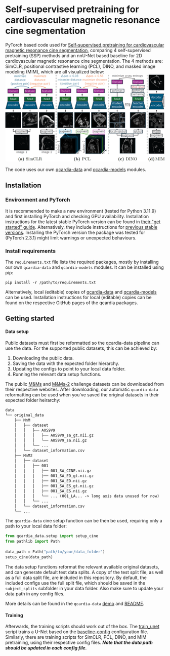 # Self-supervised pretraining for cardiovascular magnetic resonance cine segmentation

PyTorch based code used for [Self-supervised pretraining for cardiovascular magnetic resonance cine segmentation](https://arxiv.org/abs/2409.18100), comparing 4 self-supervised pretraining (SSP) methods and an nnU-Net based baseline for 2D cardiovascular magnetic resonance cine segmentation. The 4 methods are: SimCLR, positional contrastive learning (PCL), DINO, and masked image modeling (MIM), which are all visualized below:
![SSP methods visualizations](docs/ssp-methods-visualization.png?raw=true)

The code uses our own [qcardia-data](https://github.com/q-cardIA/qcardia-data) and [qcardia-models](https://github.com/q-cardIA/qcardia-models) modules.

## Installation
### Environment and PyTorch
It is recommended to make a new environment (tested for Python 3.11.9) and first installing PyTorch and checking GPU availability. Installation instructions for the latest stable PyTorch version can be found in [their "get started" guide](https://pytorch.org/get-started/locally/). Alternatively, they include instructions for [previous stable versions](https://pytorch.org/get-started/previous-versions/). Installing the PyTorch version the package was tested for (PyTorch 2.3.1) might limit warnings or unexpected behaviours.

### Install requirements
The `requirements.txt` file lists the required packages, mostly by installing our own `qcardia-data` and `qcardia-models` modules. It can be installed using pip:
```
pip install -r /path/to/requirements.txt
```

Alternatively, local (editable) copies of [qcardia-data](https://github.com/q-cardIA/qcardia-data) and [qcardia-models](https://github.com/q-cardIA/qcardia-models) can be used. Installation instructions for local (editable) copies can be found on the respective GitHub pages of the qcardia packages.

## Getting started
#### Data setup
Public datasets must first be reformatted so the qcardia-data pipeline can use the data. For the supported public datasets, this can be achieved by:
1. Downloading the public data.
2. Saving the data with the expected folder hierarchy.
3. Updating the configs to point to your local data folder.
4. Running the relevant data setup functions.


The public [M&Ms](https://www.ub.edu/mnms/) and [M&Ms-2](https://www.ub.edu/mnms-2/) challenge datasets can be downloaded from their respective websites. After downloading, our automatic `qcardia-data` reformatting can be used when you've saved the original datasets in their expected folder heirarchy:
```
data
└── original_data
    ├── MnM
    │   ├── dataset
    │   │   ├── A0S9V9
    │   │   │   ├── A0S9V9_sa_gt.nii.gz
    │   │   │   └── A0S9V9_sa.nii.gz
    │   │   └── ...
    │   └── dataset_information.csv
    ├── MnM2
    │   ├── dataset
    │   │   ├── 001
    │   │   │   ├── 001_SA_CINE.nii.gz
    │   │   │   ├── 001_SA_ED_gt.nii.gz
    │   │   │   ├── 001_SA_ED.nii.gz
    │   │   │   ├── 001_SA_ES_gt.nii.gz
    │   │   │   ├── 001_SA_ES.nii.gz
    │   │   │   └── ... (001_LA... -> long axis data unused for now)
    │   │   └── ...
    │   └── dataset_information.csv
    └── ...
```

The `qcardia-data` cine setup function can be then be used, requiring only a path to your local data folder:

```python
from qcardia_data.setup import setup_cine
from pathlib import Path

data_path = Path("path/to/your/data_folder")
setup_cine(data_path)
```
The data setup functions reformat the relevant available original datasets, and can generate default test data splits. A copy of the test split file, as well as a full data split file, are included in this repository. By default, the included configs use the full split file, which should be saved in the `subject_splits` subfolder in your data folder. Also make sure to update your data path in any config files.

More details can be found in the `qcardia-data` [demo](https://github.com/q-cardIA/qcardia-data/blob/main/demo/demo.ipynb) and [README](https://github.com/q-cardIA/qcardia-data).

#### Training
Afterwards, the training scripts should work out of the box. The [train_unet](code/train_unet.py) script trains a U-Net based on the [baseline-config](configs/baseline-config.yaml) configuration file. Similarly, there are training scripts for SimCLR, PCL, DINO, and MIM pretraining, using their respective config files. ***Note that the data path should be updated in each config file.***
